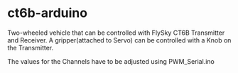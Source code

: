 # ct6b-arduino
Two-wheeled vehicle that can be controlled with FlySky CT6B Transmitter and Receiver. A gripper(attached to Servo) can be controlled with a Knob on the Transmitter.

The values for the Channels have to be adjusted using PWM_Serial.ino
